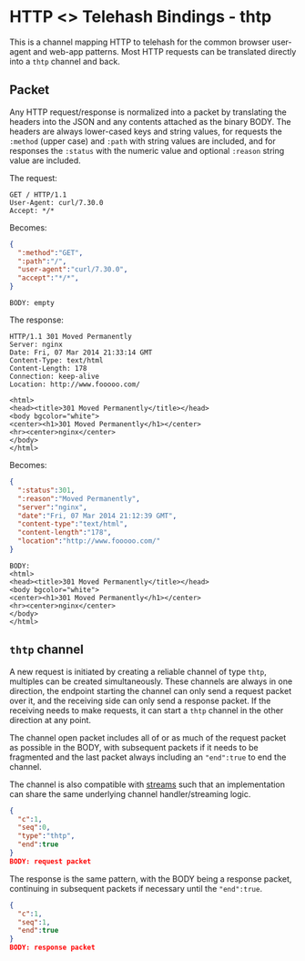 HTTP <> Telehash Bindings - thtp
================================

This is a channel mapping HTTP to telehash for the common browser user-agent and web-app patterns.  Most HTTP requests can be translated directly into a `thtp` channel and back.


## Packet

Any HTTP request/response is normalized into a packet by translating the headers into the JSON and any contents attached as the binary BODY.  The headers are always lower-cased keys and string values, for requests the `:method` (upper case) and `:path` with string values are included, and for responses the `:status` with the numeric value and optional `:reason` string value are included.

The request:

```
GET / HTTP/1.1
User-Agent: curl/7.30.0
Accept: */*
```

Becomes:

```json
{
  ":method":"GET",
  ":path":"/",
  "user-agent":"curl/7.30.0",
  "accept":"*/*",
}
```
```
BODY: empty
```

The response:

```
HTTP/1.1 301 Moved Permanently
Server: nginx
Date: Fri, 07 Mar 2014 21:33:14 GMT
Content-Type: text/html
Content-Length: 178
Connection: keep-alive
Location: http://www.fooooo.com/

<html>
<head><title>301 Moved Permanently</title></head>
<body bgcolor="white">
<center><h1>301 Moved Permanently</h1></center>
<hr><center>nginx</center>
</body>
</html>
```

Becomes:

```json
{
  ":status":301,
  ":reason":"Moved Permanently",
  "server":"nginx",
  "date":"Fri, 07 Mar 2014 21:12:39 GMT",
  "content-type":"text/html",
  "content-length":"178",
  "location":"http://www.fooooo.com/"
}
```
```
BODY:
<html>
<head><title>301 Moved Permanently</title></head>
<body bgcolor="white">
<center><h1>301 Moved Permanently</h1></center>
<hr><center>nginx</center>
</body>
</html>
```


## `thtp` channel

A new request is initiated by creating a reliable channel of type `thtp`, multiples can be created simultaneously. These channels are always in one direction, the endpoint starting the channel can only send a request packet over it, and the receiving side can only send a response packet.  If the receiving needs to make requests, it can start a `thtp` channel in the other direction at any point.

The channel open packet includes all of or as much of the request packet as possible in the BODY, with subsequent packets if it needs to be fragmented and the last packet always including an `"end":true` to end the channel.

The channel is also compatible with [streams](stream.md) such that an implementation can share the same underlying channel handler/streaming logic.

```json
{
  "c":1,
  "seq":0,
  "type":"thtp",
  "end":true
}
BODY: request packet
```

The response is the same pattern, with the BODY being a response packet, continuing in subsequent packets if necessary until the `"end":true`.

```json
{
  "c":1,
  "seq":1,
  "end":true
}
BODY: response packet
```
